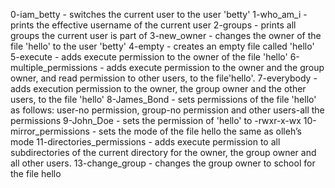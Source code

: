 0-iam_betty - switches the current user to the user 'betty'
1-who_am_i - prints the effective username of the current user
2-groups - prints all groups the current user is part of
3-new_owner - changes the owner of the file 'hello' to the user 'betty'
4-empty - creates an empty file called 'hello'
5-execute - adds execute permission to the owner of the file 'hello'
6-multiple_permissions -  adds execute permission to the owner and the group owner, and read permission to other users, to the file'hello'.
7-everybody - adds execution permission to the owner, the group owner and the other users, to the file 'hello'
8-James_Bond - sets permissions of the file 'hello' as follows: user-no permission, group-no permission and other users-all the permissions
9-John_Doe - sets the permission of 'hello' to -rwxr-x-wx
10-mirror_permissions - sets the mode of the file hello the same as olleh’s mode
11-directories_permissions - adds execute permission to all subdirectories of the current directory for the owner, the group owner and all other users.
13-change_group - changes the group owner to school for the file hello
